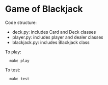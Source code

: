# Game of Blackjack

Code structure:
- deck.py: includes Card and Deck classes
- player.py: includes player and dealer classes
- blackjack.py: includes Blackjack class

To play:
```
  make play
```

To test:
```
  make test
```
